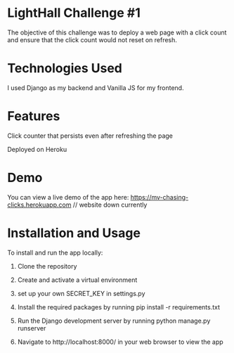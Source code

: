 # LightHall Challenge #1
The objective of this challenge was to deploy a web page with a click count and ensure that the click count would not reset on refresh.

# Technologies Used
I used Django as my backend and Vanilla JS for my frontend.

# Features
Click counter that persists even after refreshing the page

Deployed on Heroku

# Demo
You can view a live demo of the app here: https://mv-chasing-clicks.herokuapp.com // website down currently

# Installation and Usage
To install and run the app locally:

1. Clone the repository

2. Create and activate a virtual environment

3. set up your own SECRET_KEY in settings.py

4. Install the required packages by running pip install -r requirements.txt

5. Run the Django development server by running python manage.py runserver

6. Navigate to http://localhost:8000/ in your web browser to view the app
